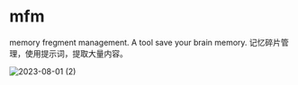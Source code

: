 # mfm
memory fregment management. A tool save your brain memory.
记忆碎片管理，使用提示词，提取大量内容。


![2023-08-01 (2)](https://github.com/casdfxx/mfm/assets/123916021/b2d71abc-fa5a-4d4d-a671-e8c624be100c)
